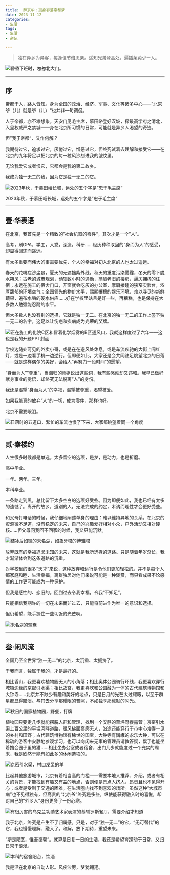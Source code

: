 ```yaml
---
title:  醉京华：孤身寥落帝都梦
date: 2023-11-12
categories:
- 生活
tags:
- 生活
- 杂记

---
```



> 独在异乡为异客，每逢佳节倍思亲。遥知兄弟登高处，遍插茱萸少一人。
> 

![昏昏下班时，匆匆北大门。](https://raw.githubusercontent.com/DF-Master/yidapicbed/main/2023/202311/202311BJLOG/202311BJLOG00.jpg)


---
<!--more-->

## 序

帝都于人，路人皆知。身为全国的政治、经济、军事、文化等诸多中心——”北京爷（儿）就是爷（儿）“也并非一句调侃。

人于帝都，亦不难想象。天安门见毛主席，慕田峪登好汉坡，探最高学府之清北，入皇权威严之禁城——身在北京所习惯的日常，可能就是异乡人渴望的奇迹。

但”我于帝都“，又作何解？

我期待过它，追求过它，厌倦过它，憎恶过它，但终究试着去理解和接受它——在北京的九年将足以把北京的每一粒风沙刻进我的皱纹里。

无论我爱它或者恨它，它都会是我的第二故乡。

我成为独一无二的我，因为它是独一无二的它。

![2023年秋，于慕田峪长城，远处的五个字是”忠于毛主席“](https://raw.githubusercontent.com/DF-Master/yidapicbed/main/2023/202311/202311BJLOG/202311BJLOG01.jpg)

2023年秋，于慕田峪长城，远处的五个字是”忠于毛主席“

---

## 壹·华表语

在北京，我首先是一个精致的”社会机器的零件“，其次才是一个”人”。

高考，刷GPA，学工，入党，深造，科研……经历种种取回的“身而为人”的感受，却显得阔违而遥远。

有太多重要而伟大的事需要优先，个人的幸福对初入北京的人也太过遥远。

春天的花粉症沙尘暴，夏天的无遮挡紫外线，秋天的重度污染雾霾，冬天的零下脱水朔风；古老的城市规划，动辄数小时的通勤，简陋老旧的楼房，逼仄拥挤的住宿；永远在施工的宿舍门口，开窗就会吃灰的办公室，摩肩接踵的狭窄实验台，浓厚馥郁的环境空气；全国领先的物价水平，熙熙攘攘的娱乐环境，难以寻觅的新鲜蔬果，遍布水垢的硬水供应……好在学校里姑且是好一些，再糟糕，也是保持在大多数人勉强能忍耐的水平。

但大多数人也没有别的选择，它就是独一无二。在北京的独一无二的工作上签下独一无二的名字，这足以让伤疤和疾病成为光荣的奖牌。

![正在施工的化院C区和冒着化学烟雾的B区通风口，我就这样度过了六年——这也是我的开题PPT封面](https://raw.githubusercontent.com/DF-Master/yidapicbed/main/2023/202311/202311BJLOG/202311BJLOG01.jpg)

学校边随处可见的外卖小哥，或是在在避风处休息，或是车流疾驰的大街上闯红灯，或是一边看手机一边逆行。但即便如此，大家还是会共同驻足眺望北京的日落——就是这样偶尔的美好，会给人“再努力一段时间”的愿望。

“身而为人”“尊重”，当海归的师姐说出这些词，我有些感动却又违和。我早已做好献身事业的觉悟，却终究无法脱离“人”的身份。

我还是渴望“身而为人”的幸福，渴望被尊重，渴望被爱。

如果我能真的放弃“人”的一切，成为零件，那样也好。

北京不需要眼泪。

![日落时的五道口，繁忙的车流也慢了下来，大家都眺望着同一个角度](https://raw.githubusercontent.com/DF-Master/yidapicbed/main/2023/202311/202311BJLOG/202311BJLOG02.jpg)

---

## 贰·秦楼约

人生很多时候都是单选。太多留空的选项，是梦，是动力，也是折磨。

高中毕业。

一年。两年。三年。

本科毕业。

一条路走到黑，总比留下太多空白的选项好受些。因为即便如此，我也已经有太多的遗憾了。离开的故乡，道别的人，无法完成的约定，木讷而理性才会更好受些。

和父母打电话的时候，我仔细地阐述单身的理由：难以维持异地的关系，在北京的资源微不足道，没有稳定的未来，自己的兴趣爱好相对小众，户外活动又相对硬核……但父母问我回不回家的时候，我又只能沉默。

![结冰后如镜的未名湖，如象牙塔的博雅塔](https://raw.githubusercontent.com/DF-Master/yidapicbed/main/2023/202311/202311BJLOG/202311BJLOG03.jpg)



放弃既有的幸福追求未知的未来，这就是我所选择的道路。只是随着年岁渐长，我才渐渐体会到这条道路的沉重。

对学校里的很多“天才”来说，这种放弃和远行是令他们更加轻松的。并不是每个人都家庭和睦、生活幸福，离群独居对他们来说可能是一种褒赏，而只看成果不论感情的工作更可能成为一种保护。

但我是感性的、恋旧的。回到过去令我幸福，令我“不知足”。

只能相信我期许的一切在未来而非过去，只能将前进作为唯一的意识和选择。

但仍希望，能手握住一些切近的光芒啊。

![未名湖的鸳鸯](https://raw.githubusercontent.com/DF-Master/yidapicbed/main/2023/202311/202311BJLOG/202311BJLOG04.jpg)



---

## 叁·闲风流

全国乃至全世界“独一无二”的北京，太沉重、太拥挤了。

于我而言，独属于我的，才是最好的。

相比香山，我更喜欢植物园无人的小角落；相比奥体公园骑行环线，我更喜欢穿行城镇边缘的京密引水渠；相比故宫，我更喜欢和公园融为一体的古代建筑博物馆和大钟寺……北京并不缺少有趣和美好的地点，只是日月的光芒太过耀眼，以至于群星都显得黯淡。与其去分享那耀眼的普照，不如独享那缄默的闪光。

![秋日的国家植物园，野餐，打牌](https://raw.githubusercontent.com/DF-Master/yidapicbed/main/2023/202311/202311BJLOG/202311BJLOG05.jpg)



植物园只要走几步就能摆脱人群和管理，找到一个安静的草坪野餐露营；京密引水渠上百公里的平坦河畔道路，暖风拂面寥廓无人，沿途还能穿行于市中心难得一见的乡村和田野；古代建筑博物馆有稀世的国宝，大钟寺有巍峨的永乐大钟，可以在稀疏的游客中安静地参观学习，也可以向闲来无事的管理员请教答疑，累了也能坐着撸会园子里的猫……相比坐办公室或者宿舍，出门几步就能度过一个充实的周末，我是欣然于能有如此多的休闲选项的。

![京密引水渠，村口发呆的羊](https://raw.githubusercontent.com/DF-Master/yidapicbed/main/2023/202311/202311BJLOG/202311BJLOG06.jpg)



比起其他旅游城市，北京有着相当高的门槛——需要本地人推荐、介绍，或者有相关的背景，才能找到有趣又有益的地点，否则便是景点人挤人，昂贵且也不见得开心；或者是受制于交通的困难，在生活圈内找不到喜欢的场所。虽然这种“大城市病”也不见得独有，但高贵的“北京爷”终究是多些，纵使能获得融入时的喜悦，却对自己的“外乡人”身份更多了一份心寒。

![有很厉害的乌克兰功勋艺术家表演的基辅罗斯餐厅，需要介绍才知道](https://raw.githubusercontent.com/DF-Master/yidapicbed/main/2023/202311/202311BJLOG/202311BJLOG07.jpg)


我于北京，终究是产生不了归属感。只是，对于“独一无二”的它，“无可替代”的它，我也慢慢理解、融入了。和解，放下期待，重望未来。

“斯是陋室，惟吾德馨”。就算是日复一日的生活，我还是希望育躁动于日常，又归日常于浪漫。

![本科的宿舍阳台，饮酒](https://raw.githubusercontent.com/DF-Master/yidapicbed/main/2023/202311/202311BJLOG/202311BJLOG08.jpg)


我是活在北京的自动人形。风疾沙厉，梦犹翱翔。